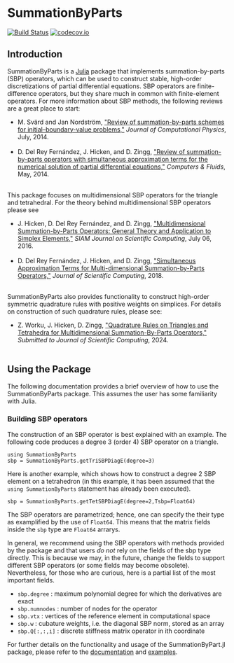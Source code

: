 # SummationByParts
 
[![Build Status](https://travis-ci.org/OptimalDesignLab/SummationByParts.jl.svg?branch=master)](https://travis-ci.org/OptimalDesignLab/SummationByParts.jl)
[![codecov.io](http://codecov.io/github/OptimalDesignLab/SummationByParts.jl/coverage.svg?branch=master)](http://codecov.io/github/OptimalDesignLab/SummationByParts.jl?branch=master)

<!--- This code is for the previous, private repo
[![Build Status](https://magnum.travis-ci.com/OptimalDesignLab/SummationByParts.jl.svg?token=EpgqD9NsMEGcsBnVGzrH&branch=master)](https://magnum.travis-ci.com/OptimalDesignLab/SummationByParts.jl)
[![Coverage Status](https://coveralls.io/repos/OptimalDesignLab/SummationByParts.jl/badge.svg)](https://coveralls.io/r/OptimalDesignLab/SummationByParts.jl)
--->

## Introduction

SummationByParts is a [Julia](http://julialang.org) package that implements summation-by-parts (SBP) operators, which can be used to construct stable, high-order discretizations of partial differential equations.  SBP operators are finite-difference operators, but they share much in common with finite-element operators. For more information about SBP methods, the following reviews are a great place to start:
* M. Svärd and Jan Nordström, <a href='http://dx.doi.org/10.1016/j.jcp.2014.02.031'>"Review of summation-by-parts schemes for initial–boundary-value problems,"</a> <em>Journal of Computational Physics</em>, July, 2014.<br><br>
* D. Del Rey Fernández, J. Hicken, and D. Zingg, <a href='http://dx.doi.org/10.1016/j.compfluid.2014.02.016'>"Review of summation-by-parts operators with simultaneous approximation terms for the numerical solution of partial differential equations,"</a> <em>Computers & Fluids</em>, May, 2014.<br><br>

This package focuses on multidimensional SBP operators for the triangle and tetrahedral.  For the theory behind multidimensional SBP operators please see
* J. Hicken, D. Del Rey Fernández, and D. Zingg, <a href='http://dx.doi.org/10.1137/15m1038360'>"Multidimensional Summation-by-Parts Operators: General Theory and Application to Simplex Elements,"</a> <em>SIAM Journal on Scientific Computing</em>, July 06, 2016.<br><br>
* D. Del Rey Fernández, J. Hicken, and D. Zingg, <a href='https://doi.org/10.1007/s10915-017-0523-7'>"Simultaneous Approximation Terms for Multi-dimensional Summation-by-Parts Operators,"</a> <em>Journal of Scientific Computing</em>, 2018.<br><br>

SummationByParts also provides functionality to construct high-order symmetric quadrature rules with positive weights on simplices. For details on construction of such quadrature rules, please see: 

* Z. Worku, J. Hicken, D. Zingg, <a href='https://arxiv.org/abs/2311.15576'>"Quadrature Rules on Triangles and Tetrahedra for Multidimensional Summation-By-Parts Operators,"</a> <em>Submitted to Journal of Scientific Computing</em>, 2024.<br><br>

## Using the Package

The following documentation provides a brief overview of how to use the SummationByParts package.  This assumes the user has some familiarity with Julia. 

### Building SBP operators

The construction of an SBP operator is best explained with an example.  The following code produces a degree 3 (order 4) SBP operator on a triangle.

    using SummationByParts
    sbp = SummationByParts.getTriSBPDiagE(degree=3)
    
Here is another example, which shows how to construct a degree 2 SBP element on a tetrahedron (in this example, it has been assumed that the `using SummationByParts` statement has already been executed).

    sbp = SummationByParts.getTetSBPDiagE(degree=2,Tsbp=Float64)

The SBP operators are parametrized; hence, one can specify the their type as examplified by the use of `Float64`.  This means that the matrix fields inside the `sbp` type are `Float64` arrarys. 

In general, we recommend using the SBP operators with methods provided by the package and that users *do not* rely on the fields of the sbp type directly.  This is because we may, in the future, change the fields to support different SBP operators (or some fields may become obsolete).  Nevertheless, for those who are curious, here is a partial list of the most important fields.
* `sbp.degree` : maximum polynomial degree for which the derivatives are exact
* `sbp.numnodes` : number of nodes for the operator
* `sbp.vtx` : vertices of the reference element in computational space
* `sbp.w` : cubature weights, i.e. the diagonal SBP norm, stored as an array
* `sbp.Q[:,:,i]` : discrete stiffness matrix operator in ith coordinate 

For further details on the functionality and usage of the SummationByPart.jl package, please refer to the 
[documentation](http://www.optimaldesignlab.com/SummationByParts.jl/) and [examples](https://github.com/OptimalDesignLab/SummationByParts.jl/tree/master/examples).



